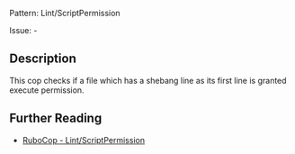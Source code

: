 Pattern: Lint/ScriptPermission

Issue: -

## Description

This cop checks if a file which has a shebang line as
its first line is granted execute permission.

## Further Reading

* [RuboCop - Lint/ScriptPermission](https://rubocop.readthedocs.io/en/latest/cops_lint/#lintscriptpermission)
